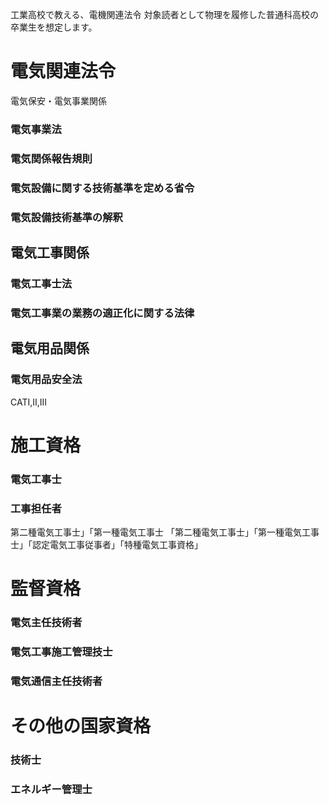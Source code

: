 工業高校で教える、電機関連法令
対象読者として物理を履修した普通科高校の卒業生を想定します。

# 電気関連法令

電気保安・電気事業関係
### 電気事業法
### 電気関係報告規則
### 電気設備に関する技術基準を定める省令
### 電気設備技術基準の解釈

## 電気工事関係
### 電気工事士法
### 電気工事業の業務の適正化に関する法律

## 電気用品関係
### 電気用品安全法

CATI,II,III

# 施工資格
### 電気工事士
### 工事担任者

第二種電気工事士」「第一種電気工事士
「第二種電気工事士」「第一種電気工事士」「認定電気工事従事者」「特種電気工事資格」

# 監督資格
### 電気主任技術者
### 電気工事施工管理技士
### 電気通信主任技術者

# その他の国家資格
### 技術士
### エネルギー管理士

